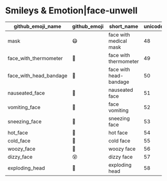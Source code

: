 # Smileys & Emotion|face-unwell

|github_emoji_name|github_emoji|short_name|unicode_index|
|---|---|---|---|
|mask|:mask:|face with medical mask|48|
|face_with_thermometer|:face_with_thermometer:|face with thermometer|49|
|face_with_head_bandage|:face_with_head_bandage:|face with head-bandage|50|
|nauseated_face|:nauseated_face:|nauseated face|51|
|vomiting_face|:vomiting_face:|face vomiting|52|
|sneezing_face|:sneezing_face:|sneezing face|53|
|hot_face|:hot_face:|hot face|54|
|cold_face|:cold_face:|cold face|55|
|woozy_face|:woozy_face:|woozy face|56|
|dizzy_face|:dizzy_face:|dizzy face|57|
|exploding_head|:exploding_head:|exploding head|58|
